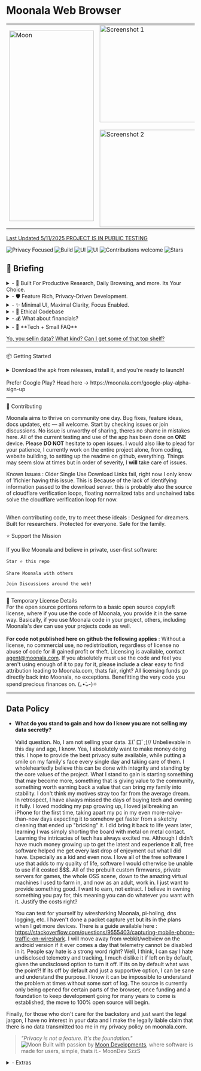 # Moonala Web Browser

<table>
  <tr>
    <td>
      <img src="https://assets.zyrosite.com/cdn-cgi/image/format=auto,w=426,h=769,fit=contain/m5KMD6loVNFzveb4/portait-beauty-AVL7ZjaMl8IZyB1n.png" width="226" height="509" alt="Moon">
    </td>

  <td>
    <img src="https://assets.zyrosite.com/cdn-cgi/image/format=auto,w=500,h=200,fit=contain/m5KMD6loVNFzveb4/showcase-displayimage-m2W8NGEwNQIQkv9Z.png" width="528" height="260" alt="Screenshot 1"><br> <br>
      <img src="https://assets.zyrosite.com/cdn-cgi/image/format=auto,w=500,h=200,fit=contain/m5KMD6loVNFzveb4/showcase-2-YleWgGQw3as67VLX.png" width="528" height="260" alt="Screenshot 2">
    </td>
  </tr>
</table>



[Last Updated 5/11/2025 PROJECT IS IN PUBLIC TESTING](https://moonala.com/changelog)
       
![Privacy Focused](https://img.shields.io/badge/Privacy-100%25-brightgreen)
![Build](https://img.shields.io/badge/UserRights-Respected-passing)
![UI](https://img.shields.io/badge/UI-future--dynamic-9cf)
![UI](https://img.shields.io/badge/shields.io-Iliek--shields-9cf)
![Contributions welcome](https://img.shields.io/badge/contributions-welcome-blue)
![Stars](https://img.shields.io/github/stars/MoonDevelopmentsLLC/Moonala-Web-Browser?style=social)

## 🚀 Briefing

<details><summary>- 🧠 Built For Productive Research, Daily Browsing, and more. Its Your Choice.   </summary> <br>

 
</br>
          &nbsp;  &nbsp;  &nbsp;Tab grouping, multi-window workflows, AI and LLM convienience implemented, eye protection, **guards for WebGl and Canvas use**, the list
      goes on — reimagining what browsers should do. While also bringing pc features to mobile as a side quest.</summary> xD did I sound cool there? </details>

 <details><summary>- 🛡️ Feature Rich, Privacy-Driven Development.   </summary> <br>


  <br>
         &nbsp;  &nbsp;  &nbsp; Zero telemetry. No profiling. All local. Every request scrutinized, every connection transparent. </details>

<details><summary>- ✨ Minimal UI, Maximal Clarity, Focus Enabled.    </summary> <br>

  <br>
          &nbsp;  &nbsp;  &nbsp;Focus-oriented UI with immersive mode, different layouts and plenty of tools. Great anywhere, excellent on the go. Does ____ webpage have an annoyance on-screen? No worries, Moonala can remove that for you.
    With a **native** element remover, you can get those time consuming annoyances off the screen with just a tap, and in the future, it will also store references to past removed annoyances and keep them removed globally on **any** page.</details>

<details><summary>- 🧭 Ethical Codebase    </summary> <br>
  <br>
           &nbsp;  &nbsp;  &nbsp; Source-available, Code with a conscience. No nonsense. Privacy is the muse. No Data Abuse. </details>

<details><summary>- 💰 What about financials? </summary> <br>

  <br>
             &nbsp;  &nbsp;  &nbsp; There is no financials right now, currently taking a loss on developing the project but I will be looking for funding soon. Ideally in the future- in an ethical manner, funding will come from sponsors, donations, grants, merch, enterprise licensing and partnerships with funding foundations. No matter the financial situation, fundamentals can't be changed or swayed and personal data is never shared or transmitted. There is a lot more to Moon Developments, and there will never be a need to abuse Moonala because the portfolio is diverse, MoonDev don't keep no eggs in one basket (>‿^). If a future financial supporter were to advertise through a partnership with Moonala; in any form, they will be expected to meet the standards of natural privacy.
 (None of that 'loose static' advertising. Partnerships with real teams, backing real products, with genuine intrigue and use cases).</details>


<details><summary>- 🧩 **Tech + Small FAQ**
  </summary>
              Java, Kotlin, and the typical basics. Keeping it simple and approachable.
            
  Q: Other browsers using webview are missing critical features like OAuth2
           and do things like sending the app package in the header. What
           makes Moonala any different? How can I daily drive it with these
           web features broken and lack of default privacy? 

  A: Moonala aims to include full functionality despite websites and
           google blocking or not supporting certain functions through webview.
           98.9% of the time everything will work. When it doesn't, the unchained
           tabs(compatibility mode) are designed to work 100% of the time. <br>Useful 
           for sites that get overzealous with their tracking requirements. -See Bold Text-<br> 
           The defaults are set to a relaxed private that is still very private if
           used right. When all nazar switches are toggled on (pressing strict privacy button)
           identifying data is removed to an extent not seen in most browsers without heavy tinkering or addons installed. 
           The browsers using webview that I have tested specify they are built to 
           be private and despite this, in my tests all of them announce you are using 
           "your exact device,with that browser, via that app." With no instructions 
           on hardening via dev tools or alternative solutions offered. When they do
           support privacy, they lack elsewhere, be it web features, full usability,
           or modernity in the browser itself. WebView is very much so WebKit, one case 
           for its use is because the gecko engine produces some errors not seen in webkit.
           This sentiment is reflected online and often times hosting services will have 
           additional docs just for errors that crop up using the gecko engine, such
           as pr end of file errors that are handled gracefully in WebKit. Since Moonala
           is meant to be usable as a default browser, it is logical to use a high compatibility
           web engine. Bundling a custom webkit is currently -WIP- The current testing releases 
           using webview will be maintained until webview isn't able to be made private, so have 
           no worries about getting use to a certain flavor and it depracating. As a bonus, the 
           webview edition **should** be compatible with privacy centric webviews like bromite, 
           allowing for a dual layer of protection.

  **If you don't login to personally identifying sites and you use a clean IP not linked to you,
           Moonala is very private and probably stable too. A lot of the current issues are linked to sites
           that don't like Moonala's paranoid by default anti-tracking, usually sites requiring a login
           that is tied to an identity.**

   Moonala is not trying to be like the rest of the webview browsers. Its not the next 
           fox clone or mainstream browser re-skin. It is Moonala. 
    There is a *Custom Extensions & Plugins engine in development*
           meant to rival the big players while being easier to use and universally compatible.

   Q: Dependency on webview is dangerous, what if it becomes malicious or google pulls the plug?<br>
          A: The Codebase is designed to be modular, a replacement engine is possible in the future. 

   Q: What are your relations to pale moon?<br>
          A: Absolutely none. The theme around the moon from Project Moonala to the name MoonDevelopments, to MoonDev SzzS all stem from my enjoyment of looking at the moon while it rains and drifting into the peaceful night. An enjoyment I don't have often anymore but think of a lot. Pale Moon is a cool project though, I can respect what they are doing for sure. I have even used it in the past when exploring options. Nala for me has meant, Never Angry, Always Loving. Lunala is a cool pokemon too.
          
  </details>

[Yo, you sellin data? What kind? Can I get some of that top shelf?](#data-policy)

---

📦 Getting Started

<details><summary> Download the apk from releases, install it, and you're ready to launch!<br>
                   <br> Prefer Google Play? Head here -> https://moonala.com/google-play-alpha-sign-up

  </summary>

  Accept the terms if you are okay with them. A popup will display on the very first run with optional setups, and it can be recalled by tapping Lunar Features in the menu.
    Due to way the code is currently set up, If you are mot on android 9+ the testing releases will be VERY unstable. 9 runs, but requires storage permissions for certain features. 10+ Has been stable enough for me to daily use.
      I currently do testing on an android 14 device, the only device available too me for now. Once I am able to test more android versions, I will address stability issues on them. For now, I can say android 14+ SHOULD
        be completely crash free, but I have not tested every website there is or anything, so there is still a chance. </details>

---
🙌 Contributing

Moonala aims to thrive on community one day. Bug fixes, feature ideas, docs updates, etc — all welcome.
Start by checking issues or join discussions. No issue is unworthy of sharing, theres no shame in mistakes here.
All of the current testing and use of the app has been done on **ONE** device. Please **DO NOT** hesitate to open issues.
I would also like to plead for your patience, I currently work on the entire project alone, from coding, website building, to setting
up the readme on github, everything. Things may seem slow at times but in order of severity, I **will** take care of issues. <br>

  Known Issues : Older Single Use Download Links fail, right now I only know of 1fichier 
           having this issue. This is Because of the lack of identifying information passed to the download server.
           this is probably also the source of cloudflare verification loops, floating normalized tabs and unchained
           tabs solve the cloudflare verification loop for now. <br><br>


When contributing code, try to meet these ideals : 
Designed for dreamers. Built for researchers. Protected for everyone. Safe for the family.

⭐️ Support the Mission

If you like Moonala and believe in private, user-first software:

    Star ⭐ this repo

    Share Moonala with others

    Join Discussions around the web!

---

📝 Temporary License Details <br>
For the open source portions reform to a basic open source copyleft license, where if you use the code of Moonala, you provide it in the same way. Basically, if you use Moonala code in your project, others, including Moonala's dev can use your projects code as well. <br><br> **For code not published here on github the following applies** : 
Without a license, no commercial use, no redistribution, regardless of license no abuse of code for ill gained profit or theft. Licensing is available, contact agent@moonala.com. If you absolutely must use the code and feel you aren't using enough of it to pay for it, please include a clear easy to find attribution leading to Moonala.com, thats fair, right? All licensing funds go directly back into Moonala, no exceptions. Benefitting the very code you spend precious finances on. (｡•̀ᴗ-)✧

---

## Data Policy

- **What do you stand to gain and how do I know you are not selling my data secretly?**

  Valid question. No, I am not selling your data. Σ(ﾟ口ﾟ;)// Unbelievable in this day and age, I know. Yea, I absolutely want to make money doing this. I hope to provide the best privacy suite available, while putting a smile on my family's face every single day and taking care of them. I wholeheartedly believe this can be done with integrity and standing by the core values of the project. What I stand to gain is starting something that may become more, something that is giving value to the community, something worth earning back a value that can bring my family into stability. I don't think my motives stray too far from the average dream. In retrospect, I have always missed the days of buying tech and owning it fully. I loved modding my psp growing up, I loved jailbreaking an iPhone for the first time, taking apart my pc in my even more-naive-than-now days expecting it to somehow get faster from a sketchy cleaning that ended up "bricking" it. I did bring it back to life years later, learning I was simply shorting the board with metal on metal contact. Learning the intricacies of tech has always excited me. Although I didn't have much money growing up to get the latest and experience it all, free software helped me get every last drop of enjoyment out what I did have. Especially as a kid and even now. I love all of the free software I use that adds to my quality of life, software I would otherwise be unable to use if it costed $$$. All of the prebuilt custom firmwares, private servers for games, the whole OSS scene, down to the amazing virtual machines I used to farm in, and now as an adult, work in. I just want to provide something good. I want to earn, not extract. I believe in owning something you pay for, this meaning you can do whatever you want with it. Justify the costs right? <br>

  You can test for yourself by wiresharking Moonala, pi-holing, dns logging, etc. I haven't done a packet capture yet but its in the plans when I get more devices. There is a guide available here : https://stackoverflow.com/questions/9555403/capturing-mobile-phone-traffic-on-wireshark. I will move away from webkit/webview on the android version if it ever comes a day that telemetry cannot be disabled in it. People say hate is a strong word right? Well, I think, I can say I hate undisclosed telemetry and tracking, I much dislike it if left on by default, given the undisclosed option to turn it off. If its on by default what was the point?! If its off by default and just a supportive option, I can be sane and understand the purpose. I know it can be impossible to understand the problem at times without some sort of log. The source is currently only being opened for certain parts of the browser, once funding and a foundation to keep development going for many years to come is established, the move to 100% open source will begin. 

Finally, for those who don't care for the backstory and just want the legal jargon, I have no interest in your data and I make the legally liable claim that there is no data transmitted too me in my privacy policy on moonala.com.


> _"Privacy is not a feature. It's the foundation."_  
![Moon](https://assets.zyrosite.com/cdn-cgi/image/format=auto,w=60,fit=crop,q=95/m5KMD6loVNFzveb4/moongridstoreicon-AE0PyDGOPkUlPOMa.png) 
 Built with passion by [Moon Developments](https://moonala.com), where software is made for users, simple, thats it.- MoonDev SzzS


















<details><summary>- Extras </summary> <br>

## 🌍 Philosophy

> _“The browser should serve the user — not exploit them.”_

Moonala is a web browser built with **privacy-first development**, **research-optimized use**, and an intuitive ui designed for the future.  
Ethically written code. Zero compromise on your autonomy. No noise, no tracking — just focus. Your attention, your choices.  Moonala respects that.

---

## 📸 Screenshots

A glimpse, all links lead to the showcase for now.

| Home | Research View | Tab Grouping | Night Mode | Settings |
|------|----------------|--------------|-------------|----------|
| ![Home](https://moonala.com/showcase) | ![Research](https://moonala.com/showcase) | ![Tabs](https://moonala.com/showcase) | ![Night](https://moonala.com/showcase) | ![Settings](https://moonala.com/showcase) |

---

honestly i wanted to add a lot more personality to this and just crack jokes left and right but I need to keep it professional LOL.
</details>
